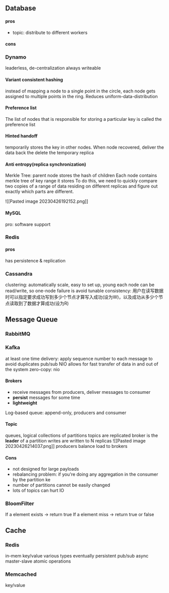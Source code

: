## Database

#### pros
* topic: distribute to different workers
#### cons

### Dynamo
leaderless, de-centralization
always writeable
#### Variant consistent hashing
instead of mapping a node to a single point in the circle, each node gets assigned to multiple points in the ring. Reduces uniform-data-distribution
#### Preference list
The list of nodes that is responsible for storing a particular key is called the preference list
#### Hinted handoff
temporarily stores the key in other nodes. When node recovered, deliver the data back the delete the temporary replica

#### Anti entropy(replica synchronization)
Merkle Tree: parent node stores the hash of children
Each node contains merkle tree of key range it stores
To do this, we need to quickly compare two copies of a range of data residing on different replicas and figure out exactly which parts are different.


![[Pasted image 20230426192152.png]]



#### MySQL
pro: software support

### Redis
#### pros
has persistence & replication


### Cassandra
clustering: automatically scale, easy to set up, young
each node can be read/write, so one-node failure is avoid
tunable consistency: 用户在读写数据时可以指定要求成功写到多少个节点才算写入成功(设为W)，以及成功从多少个节点读取到了数据才算成功(设为R)





## Message Queue

### RabbitMQ


### Kafka
at least one time delivery: apply sequence number to each message to avoid duplicates
pub/sub
NIO allows for fast transfer of data in and out of the system
zero-copy: nio

#### Brokers
* receive messages from producers, deliver messages to consumer
* **persist** messages for some time
* **lightweight**

Log-based queue: append-only, producers and consumer
#### Topic
queues, logical collections of partitions
topics are replicated
broker is the **leader** of a partition
writes are written to N replicas
![[Pasted image 20230426214037.png]]
producers balance load to brokers
#### Cons
* not designed for large payloads
* rebalancing problem:  if you're doing any aggregation in the consumer by the partition ke
* number of partitions cannot be easily changed
* lots of topics can hurt IO

### BloomFilter
If a element exists -> return true
If a element miss -> return true or false

## Cache

### Redis
in-mem key/value 
various types
eventually persistent
pub/sub
async
master-slave
atomic operations
### Memcached
key/value
